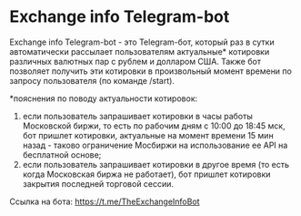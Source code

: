 # Exchange info Telegram-bot

Exchange info Telegram-bot - это Telegram-бот, который раз в сутки автоматически
рассылает пользователям актуальные* котировки различных валютных пар с рублем и долларом США.
Также бот позволяет получить эти котировки в произвольный момент времени по запросу пользователя 
(по команде /start).

*пояснения по поводу актуальности котировок:
1. если пользователь запрашивает котировки в часы работы Московской биржи, то есть по
рабочим дням с 10:00 до 18:45 мск, бот пришлет котировки, актуальные на момент времени 15 мин назад - таково ограничение
Мосбиржи на использование ее API на бесплатной основе;
2. если пользователь запрашивает котировки в другое время (то есть когда Московская биржа не работает), бот пришлет
котировки закрытия последней торговой сессии.

Ссылка на бота:
https://t.me/TheExchangeInfoBot